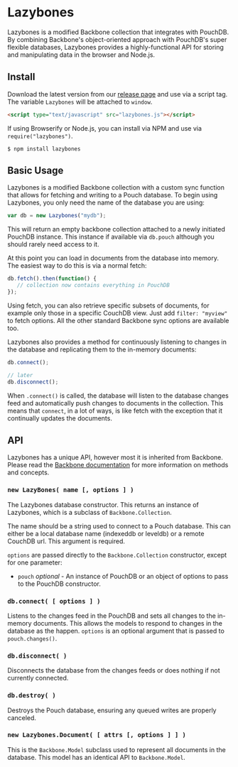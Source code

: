 # Lazybones

Lazybones is a modified Backbone collection that integrates with PouchDB. By combining Backbone's object-oriented approach with PouchDB's super flexible databases, Lazybones provides a highly-functional API for storing and manipulating data in the browser and Node.js.

## Install

Download the latest version from our [release page](https://github.com/BeneathTheInk/lazybones/releases) and use via a script tag. The variable `Lazybones` will be attached to `window`.

```html
<script type="text/javascript" src="lazybones.js"></script>
```

If using Browserify or Node.js, you can install via NPM and use via `require("lazybones")`.

```shell
$ npm install lazybones
```

## Basic Usage

Lazybones is a modified Backbone collection with a custom sync function that allows for fetching and writing to a Pouch database. To begin using Lazybones, you only need the name of the database you are using:

```javascript
var db = new Lazybones("mydb");
```

This will return an empty backbone collection attached to a newly initiated PouchDB instance. This instance if available via `db.pouch` although you should rarely need access to it.

At this point you can load in documents from the database into memory. The easiest way to do this is via a normal fetch:

```javascript
db.fetch().then(function() {
   // collection now contains everything in PouchDB
});
```

Using fetch, you can also retrieve specific subsets of documents, for example only those in a specific CouchDB view. Just add `filter: "myview"` to fetch options. All the other standard Backbone sync options are available too.

Lazybones also provides a method for continuously listening to changes in the database and replicating them to the in-memory documents:

```javascript
db.connect();

// later
db.disconnect();
```

When `.connect()` is called, the database will listen to the database changes feed and automatically push changes to documents in the collection. This means that `connect`, in a lot of ways, is like fetch with the exception that it continually updates the documents.

## API

Lazybones has a unique API, however most it is inherited from Backbone. Please read the [Backbone documentation](http://backbonejs.org/) for more information on methods and concepts.

### `new LazyBones( name [, options ] )`

The Lazybones database constructor. This returns an instance of Lazybones, which is a subclass of `Backbone.Collection`.

The name should be a string used to connect to a Pouch database. This can either be a local database name (indexeddb or leveldb) or a remote CouchDB url. This argument is required.

`options` are passed directly to the `Backbone.Collection` constructor, except for one parameter:

- `pouch` *optional* - An instance of PouchDB or an object of options to pass to the PouchDB constructor.

### `db.connect( [ options ] )`

Listens to the changes feed in the PouchDB and sets all changes to the in-memory documents. This allows the models to respond to changes in the database as the happen. `options` is an optional argument that is passed to `pouch.changes()`.

### `db.disconnect( )`

Disconnects the database from the changes feeds or does nothing if not currently connected.

### `db.destroy( )`

Destroys the Pouch database, ensuring any queued writes are properly canceled.

### `new Lazybones.Document( [ attrs [, options ] ] )`

This is the `Backbone.Model` subclass used to represent all documents in the database. This model has an identical API to `Backbone.Model`.
